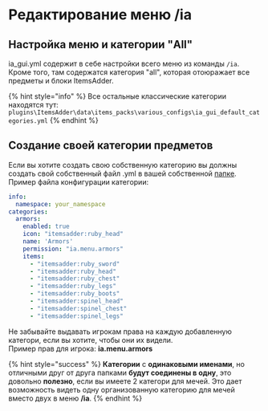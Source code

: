 # Редактирование меню /ia

## Настройка меню и категории "All"

ia\_gui.yml содержит в себе настройки всего меню из команды `/ia`.  
Кроме того, там содержатся категория "all", которая отоюражает все предметы и блоки ItemsAdder.

{% hint style="info" %}
Все остальные классические категории находятся тут: `plugins\ItemsAdder\data\items_packs\various_configs\ia_gui_default_categories.yml`
{% endhint %}

## Создание своей категории предметов

Если вы хотите создать свою собственную категорию вы должны создать свой собственный файл .yml в вашей собственной [папке](adding-content/beginners/basic-concepts/namespace.md).  
Пример файла конфигурации категории:

```yaml
info:
  namespace: your_namespace
categories:
  armors:
    enabled: true
    icon: "itemsadder:ruby_head"
    name: 'Armors'
    permission: "ia.menu.armors"
    items:
      - "itemsadder:ruby_sword"
      - "itemsadder:ruby_head"
      - "itemsadder:ruby_chest"
      - "itemsadder:ruby_legs"
      - "itemsadder:ruby_boots"
      - "itemsadder:spinel_head"
      - "itemsadder:spinel_chest"
      - "itemsadder:spinel_legs"
```

Не забывайте выдавать игрокам права на каждую добавленную категори, если вы хотите, чтобы они их видели.  
Пример прав для игрока: **ia.menu.armors**

{% hint style="success" %}
**Категории** с **одинаковыми именами**, но отличными друг от друга папками **будут соединены в одну**, это довольно **полезно**, если вы имеете 2 категори для мечей. Это дает возможность видеть одну организованную категорию для мечей вместо двух в меню **/ia**.
{% endhint %}

